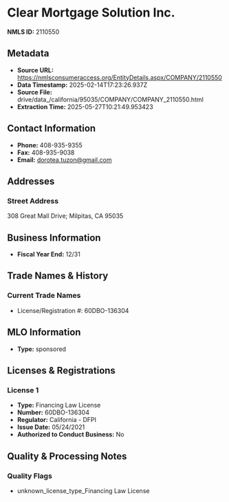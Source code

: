 # Clear Mortgage Solution Inc.

**NMLS ID:** 2110550

## Metadata
- **Source URL:** https://nmlsconsumeraccess.org/EntityDetails.aspx/COMPANY/2110550
- **Data Timestamp:** 2025-02-14T17:23:26.937Z
- **Source File:** drive/data_/california/95035/COMPANY/COMPANY_2110550.html
- **Extraction Time:** 2025-05-27T10:21:49.953423

## Contact Information
- **Phone:** 408-935-9355
- **Fax:** 408-935-9038
- **Email:** dorotea.tuzon@gmail.com

## Addresses
### Street Address
308 Great Mall Drive; Milpitas, CA 95035

## Business Information
- **Fiscal Year End:** 12/31

## Trade Names & History
### Current Trade Names
- License/Registration #: 60DBO-136304

## MLO Information
- **Type:** sponsored

## Licenses & Registrations

### License 1
- **Type:** Financing Law License
- **Number:** 60DBO-136304
- **Regulator:** California - DFPI
- **Issue Date:** 05/24/2021
- **Authorized to Conduct Business:** No

## Quality & Processing Notes
### Quality Flags
- unknown_license_type_Financing Law License
